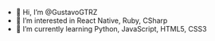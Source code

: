 - 👋 Hi, I’m @GustavoGTRZ
- 👀 I’m interested in React Native, Ruby, CSharp
- 🌱 I’m currently learning Python, JavaScript, HTML5, CSS3

<!---
GustavoGTRZ/GustavoGTRZ is a ✨ special ✨ repository because its `README.md` (this file) appears on your GitHub profile.
You can click the Preview link to take a look at your changes.
--->
